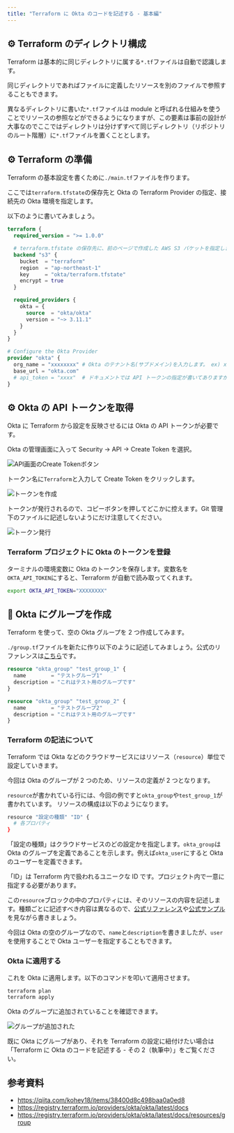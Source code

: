 ```yaml
---
title: "Terraform に Okta のコードを記述する - 基本編"
---
```


## ⚙️ Terraform のディレクトリ構成

Terraform は基本的に同じディレクトリに属する`*.tf`ファイルは自動で認識します。

同じディレクトリであればファイルに定義したリソースを別のファイルで参照することもできます。

異なるディレクトリに書いた`*.tf`ファイルは module と呼ばれる仕組みを使うことでリソースの参照などができるようになりますが、この要素は事前の設計が大事なのでここではディレクトリは分けずすべて同じディレクトリ（リポジトリのルート階層）に`*.tf`ファイルを置くこととします。

## ⚙️ Terraform の準備

Terraform の基本設定を書くために`./main.tf`ファイルを作ります。

ここでは`terraform.tfstate`の保存先と Okta の Terraform Provider の指定、接続先の Okta 環境を指定します。

以下のように書いてみましょう。

```bash:./main.tf
terraform {
  required_version = ">= 1.0.0"

  # terraform.tfstate の保存先に、前のページで作成した AWS S3 バケットを指定します。
  backend "s3" {
    bucket  = "terraform"
    region  = "ap-northeast-1"
    key     = "okta/terraform.tfstate"
    encrypt = true
  }

  required_providers {
    okta = {
      source  = "okta/okta"
      version = "~> 3.11.1"
    }
  }
}

# Configure the Okta Provider
provider "okta" {
  org_name = "xxxxxxxx" # Okta のテナント名(サブドメイン)を入力します。 ex) xxxxxxxx.okta.com
  base_url = "okta.com"
  # api_token = "xxxx"  # ドキュメントでは API トークンの指定が書いてありますが、このファイルは Git 管理されるためトークンは記述しません。
}
```

## ⚙️ Okta の API トークンを取得

Okta に Terraform から設定を反映させるには Okta の API トークンが必要です。

Okta の管理画面に入って Security → API → Create Token を選択。

![API画面のCreate Tokenボタン](https://storage.googleapis.com/zenn-user-upload/8d4ed799a7cfaff9dda2f638.png)

トークン名に`Terraform`と入力して Create Token をクリックします。

![トークンを作成](https://storage.googleapis.com/zenn-user-upload/4b587b135b5504449e571a73.png)

トークンが発行されるので、コピーボタンを押してどこかに控えます。Git 管理下のファイルに記述しないようにだけ注意してください。

![トークン発行](https://storage.googleapis.com/zenn-user-upload/77127c11475ba66425664d3d.png)

### Terraform プロジェクトに Okta のトークンを登録

ターミナルの環境変数に Okta のトークンを保存します。変数名を`OKTA_API_TOKEN`にすると、Terraform が自動で読み取ってくれます。

```bash
export OKTA_API_TOKEN="XXXXXXXX"
```

## 🔨 Okta にグループを作成

Terraform を使って、空の Okta グループを 2 つ作成してみます。

`./group.tf`ファイルを新たに作り以下のように記述してみましょう。公式のリファレンスは[こちら](https://registry.terraform.io/providers/okta/okta/latest/docs/resources/group)です。

```bash:./group.tf
resource "okta_group" "test_group_1" {
  name        = "テストグループ1"
  description = "これはテスト用のグループです"
}

resource "okta_group" "test_group_2" {
  name        = "テストグループ2"
  description = "これはテスト用のグループです"
}
```

### Terraform の記法について

Terraform では Okta などのクラウドサービスにはリソース（`resource`）単位で設定していきます。

今回は Okta のグループが 2 つのため、リソースの定義が 2 つとなります。

`resource`が書かれている行には、今回の例ですと`okta_group`や`test_group_1`が書かれています。
リソースの構成は以下のようになります。

```bash
resource "設定の種類" "ID" {
  # 各プロパティ
}
```

「設定の種類」はクラウドサービスのどの設定かを指定します。`okta_group`は Okta のグループを定義であることを示します。例えば`okta_user`にすると Okta のユーザーを定義できます。

「ID」は Terraform 内で扱われるユニークな ID です。プロジェクト内で一意に指定する必要があります。

この`resource`ブロックの中のプロパティには、そのリソースの内容を記述します。種類ごとに記述すべき内容は異なるので、[公式リファレンス](https://registry.terraform.io/providers/okta/okta/latest/docs)や[公式サンプル](https://github.com/okta/terraform-provider-okta/tree/master/examples)を見ながら書きましょう。

今回は Okta の空のグループなので、`name`と`description`を書きましたが、`user`を使用することで Okta ユーザーを指定することもできます。

### Okta に適用する

これを Okta に適用します。以下のコマンドを叩いて適用させます。

```bash
terraform plan
terraform apply
```

Okta のグループに追加されていることを確認できます。

![グループが追加された](https://storage.googleapis.com/zenn-user-upload/937ecdd838c45e9a69565a40.png)

既に Okta にグループがあり、それを Terraform の設定に紐付けたい場合は「Terraform に Okta のコードを記述する - その 2（執筆中）」をご覧ください。

## 参考資料

- <https://qiita.com/kohey18/items/38400d8c498baa0a0ed8>
- <https://registry.terraform.io/providers/okta/okta/latest/docs>
- <https://registry.terraform.io/providers/okta/okta/latest/docs/resources/group>
